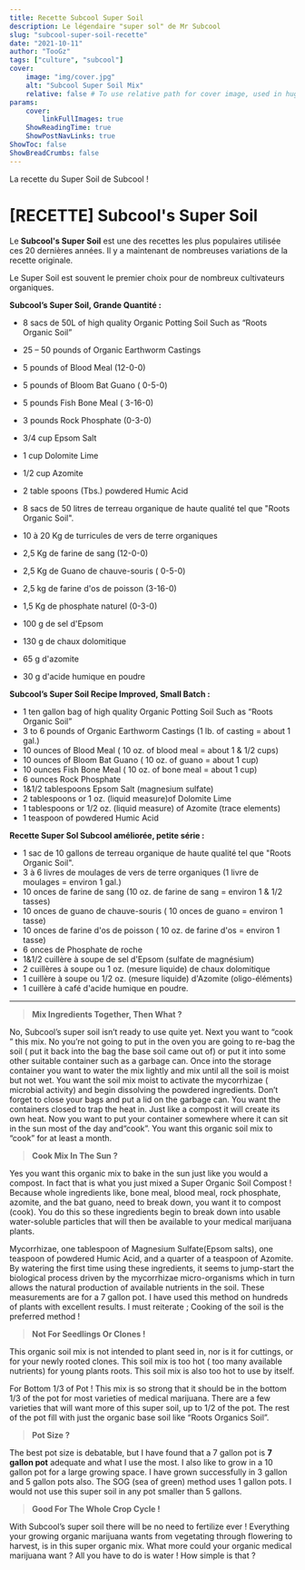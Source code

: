 ```yaml
---
title: Recette Subcool Super Soil
description: Le légendaire "super sol" de Mr Subcool
slug: "subcool-super-soil-recette"
date: "2021-10-11"
author: "TooGz"
tags: ["culture", "subcool"]
cover:
    image: "img/cover.jpg"
    alt: "Subcool Super Soil Mix"
    relative: false # To use relative path for cover image, used in hugo Page-bundles
params:
    cover:
        linkFullImages: true
    ShowReadingTime: true
    ShowPostNavLinks: true
ShowToc: false
ShowBreadCrumbs: false
---
```


La recette du Super Soil de Subcool ! <!--more-->

# [RECETTE] Subcool's Super Soil

Le **Subcool's Super Soil** est une des recettes les plus populaires utilisée ces 20 dernières années. Il y a maintenant de nombreuses variations de la recette originale.

Le Super Soil est souvent le premier choix pour de nombreux cultivateurs organiques.

**Subcool’s Super Soil, Grande Quantité :**

* 8 sacs de 50L  of high quality Organic Potting Soil Such as “Roots Organic Soil”
* 25 – 50 pounds of Organic Earthworm Castings
* 5 pounds of Blood Meal (12-0-0)
* 5 pounds of Bloom Bat Guano ( 0-5-0)
* 5 pounds Fish Bone Meal ( 3-16-0)
* 3 pounds Rock Phosphate (0-3-0)
* 3/4 cup Epsom Salt
* 1 cup Dolomite Lime
* 1/2 cup Azomite
* 2 table spoons (Tbs.) powdered Humic Acid


* 8 sacs de 50 litres de terreau organique de haute qualité tel que "Roots Organic Soil".
* 10 à 20 Kg de turricules de vers de terre organiques
* 2,5 Kg de farine de sang (12-0-0)
* 2,5 Kg de Guano de chauve-souris ( 0-5-0)
* 2,5 kg de farine d'os de poisson (3-16-0)
* 1,5 Kg de phosphate naturel (0-3-0)
* 100 g de sel d'Epsom
* 130 g  de chaux dolomitique
* 65 g d'azomite
* 30 g d'acide humique en poudre


**Subcool’s Super Soil Recipe Improved, Small Batch :**

* 1 ten gallon bag of high quality Organic Potting Soil Such as “Roots Organic Soil”
* 3 to 6 pounds of Organic Earthworm Castings (1 lb. of casting = about 1 gal.)
* 10 ounces of Blood Meal ( 10 oz. of blood meal = about 1 & 1/2 cups)
* 10 ounces of Bloom Bat Guano ( 10 oz. of guano = about 1 cup)
* 10 ounces Fish Bone Meal ( 10 oz. of bone meal = about 1 cup)
* 6 ounces Rock Phosphate
* 1&1/2 tablespoons Epsom Salt (magnesium sulfate)
* 2 tablespoons or 1 oz. (liquid measure)of Dolomite Lime
* 1 tablespoons or 1/2 oz. (liquid measure) of Azomite (trace elements)
* 1 teaspoon of powdered Humic Acid



**Recette Super Sol Subcool améliorée, petite série :**

* 1 sac de 10 gallons de terreau organique de haute qualité tel que "Roots Organic Soil".
* 3 à 6 livres de moulages de vers de terre organiques (1 livre de moulages = environ 1 gal.)
* 10 onces de farine de sang (10 oz. de farine de sang = environ 1 & 1/2 tasses)
* 10 onces de guano de chauve-souris ( 10 onces de guano = environ 1 tasse)
* 10 onces de farine d'os de poisson ( 10 oz. de farine d'os = environ 1 tasse)
* 6 onces de Phosphate de roche
* 1&1/2 cuillère à soupe de sel d'Epsom (sulfate de magnésium)
* 2 cuillères à soupe ou 1 oz. (mesure liquide) de chaux dolomitique
* 1 cuillère à soupe ou 1/2 oz. (mesure liquide) d'Azomite (oligo-éléments)
* 1 cuillère à café d'acide humique en poudre.


---





>**Mix Ingredients Together, Then What ?**

 No, Subcool’s super soil isn’t ready to use quite yet. Next you want to “cook ” this mix. No you’re not going to put in the oven you are going to re-bag the soil ( put it back into the bag the base soil came out of) or put it into some other suitable container such as a garbage can. Once into the storage container you want to water the mix lightly and mix until all the soil is moist but not wet. You want the soil mix moist to activate the mycorrhizae ( microbial activity) and begin dissolving the powdered ingredients. Don’t forget to close your bags and put a lid on the garbage can. You want the containers closed to trap the heat in. Just like a compost it will create its own heat. Now you want to put your container somewhere where it can sit in the sun most of the day and“cook”. You want this organic soil mix to “cook” for at least a month.

>**Cook Mix In The Sun ?**

Yes you want this organic mix to bake in the sun just like you would a compost. In fact that is what you just mixed a Super Organic Soil Compost ! Because whole ingredients like, bone meal, blood meal, rock phosphate, azomite, and the bat guano, need to break down, you want it to compost (cook). You do this so these ingredients begin to break down into usable water-soluble particles that will then be available to your medical marijuana plants.

Mycorrhizae, one tablespoon of Magnesium Sulfate(Epsom salts), one teaspoon of powdered Humic Acid, and a quarter of a teaspoon of Azomite. By watering the first time using these ingredients, it seems to jump-start the biological process driven by the mycorrhizae micro-organisms which in turn allows the natural production of available nutrients in the soil. These measurements are for a 7 gallon pot. I have used this method on hundreds of plants with excellent results. I must reiterate ; Cooking of the soil is the preferred method !

>**Not For Seedlings Or Clones !**

This organic soil mix is not intended to plant seed in, nor is it for cuttings, or for your newly rooted clones. This soil mix is too hot ( too many available nutrients) for young plants roots. This soil mix is also too hot to use by itself.

For Bottom 1/3 of Pot ! This mix is so strong that it should be in the bottom 1/3 of the pot for most varieties of medical marijuana. There are a few varieties that will want more of this super soil, up to 1/2 of the pot. The rest of the pot fill with just the organic base soil like “Roots Organics Soil”.

>**Pot Size ?**

The best pot size is debatable, but I have found that a 7 gallon pot is **7 gallon pot** adequate and what I use the most. I also like to grow in a 10 gallon pot for a large growing space. I have grown successfully in 3 gallon and 5 gallon pots also. The SOG (sea of green) method uses 1 gallon pots. I would not use this super soil in any pot smaller than 5 gallons.

>**Good For The Whole Crop Cycle !**

With Subcool’s super soil there will be no need to fertilize ever ! Everything your growing organic marijuana wants from vegetating through flowering to harvest, is in this super organic mix. What more could your organic medical marijuana want ? All you have to do is water ! How simple is that ?